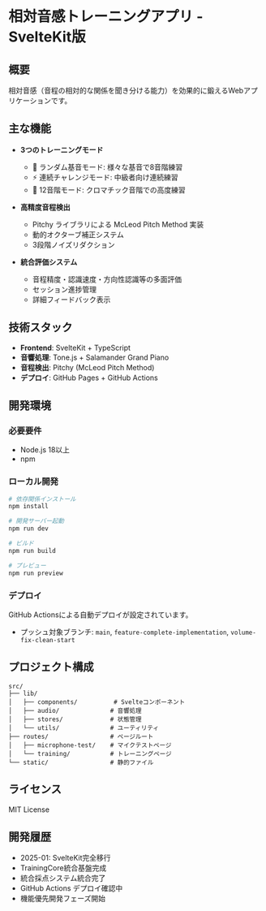 # 相対音感トレーニングアプリ - SvelteKit版

## 概要

相対音感（音程の相対的な関係を聞き分ける能力）を効果的に鍛えるWebアプリケーションです。

## 主な機能

- **3つのトレーニングモード**
  - 🎲 ランダム基音モード: 様々な基音で8音階練習
  - ⚡ 連続チャレンジモード: 中級者向け連続練習
  - 🎹 12音階モード: クロマチック音階での高度練習

- **高精度音程検出**
  - Pitchy ライブラリによる McLeod Pitch Method 実装
  - 動的オクターブ補正システム
  - 3段階ノイズリダクション

- **統合評価システム**
  - 音程精度・認識速度・方向性認識等の多面評価
  - セッション進捗管理
  - 詳細フィードバック表示

## 技術スタック

- **Frontend**: SvelteKit + TypeScript
- **音響処理**: Tone.js + Salamander Grand Piano
- **音程検出**: Pitchy (McLeod Pitch Method)
- **デプロイ**: GitHub Pages + GitHub Actions

## 開発環境

### 必要要件
- Node.js 18以上
- npm

### ローカル開発

```bash
# 依存関係インストール
npm install

# 開発サーバー起動
npm run dev

# ビルド
npm run build

# プレビュー
npm run preview
```

### デプロイ

GitHub Actionsによる自動デプロイが設定されています。
- プッシュ対象ブランチ: `main`, `feature-complete-implementation`, `volume-fix-clean-start`

## プロジェクト構成

```
src/
├── lib/
│   ├── components/          # Svelteコンポーネント
│   ├── audio/              # 音響処理
│   ├── stores/             # 状態管理
│   └── utils/              # ユーティリティ
├── routes/                 # ページルート
│   ├── microphone-test/    # マイクテストページ
│   └── training/           # トレーニングページ
└── static/                 # 静的ファイル
```

## ライセンス

MIT License

## 開発履歴

- 2025-01: SvelteKit完全移行
- TrainingCore統合基盤完成
- 統合採点システム統合完了
- GitHub Actions デプロイ確認中
- 機能優先開発フェーズ開始